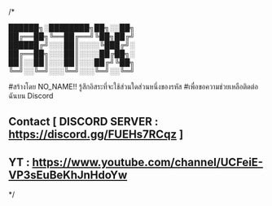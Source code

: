 /*

  ██████╗░████████╗██╗░░██╗           
  ██╔══██╗╚══██╔══╝╚██╗██╔╝          
  ██████╔╝░░░██║░░░░╚███╔╝░          
  ██╔══██╗░░░██║░░░░██╔██╗░          
  ██║░░██║░░░██║░░░██╔╝╚██╗          
  ╚═╝░░╚═╝░░░╚═╝░░░╚═╝░░╚═╝          

  
   #สร้างโดย NO_NAME!! รู้สึกอิสระที่จะใช้ส่วนใดส่วนหนึ่งของรหัส
   #เพื่อขอความช่วยเหลือติดต่อฉันบน Discord
   ## Contact    [ DISCORD SERVER :  https://discord.gg/FUEHs7RCqz ]
   ## YT : https://www.youtube.com/channel/UCFeiE-VP3sEuBeKhJnHdoYw
*/
